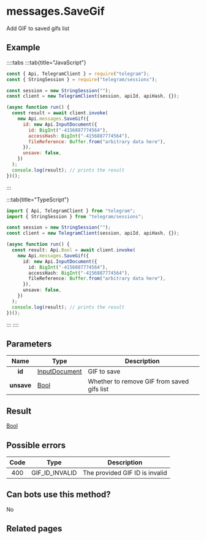 # messages.SaveGif

Add GIF to saved gifs list

## Example

::::tabs
:::tab{title="JavaScript"}

```js
const { Api, TelegramClient } = require("telegram");
const { StringSession } = require("telegram/sessions");

const session = new StringSession("");
const client = new TelegramClient(session, apiId, apiHash, {});

(async function run() {
  const result = await client.invoke(
    new Api.messages.SaveGif({
      id: new Api.InputDocument({
        id: BigInt("-4156887774564"),
        accessHash: BigInt("-4156887774564"),
        fileReference: Buffer.from("arbitrary data here"),
      }),
      unsave: false,
    })
  );
  console.log(result); // prints the result
})();
```

:::

:::tab{title="TypeScript"}

```ts
import { Api, TelegramClient } from "telegram";
import { StringSession } from "telegram/sessions";

const session = new StringSession("");
const client = new TelegramClient(session, apiId, apiHash, {});

(async function run() {
  const result: Api.Bool = await client.invoke(
    new Api.messages.SaveGif({
      id: new Api.InputDocument({
        id: BigInt("-4156887774564"),
        accessHash: BigInt("-4156887774564"),
        fileReference: Buffer.from("arbitrary data here"),
      }),
      unsave: false,
    })
  );
  console.log(result); // prints the result
})();
```

:::
::::

## Parameters

|    Name    | Type                                                          | Description                                |
| :--------: | ------------------------------------------------------------- | ------------------------------------------ |
|   **id**   | [InputDocument](https://core.telegram.org/type/InputDocument) | GIF to save                                |
| **unsave** | [Bool](https://core.telegram.org/type/Bool)                   | Whether to remove GIF from saved gifs list |

## Result

[Bool](https://core.telegram.org/type/Bool)

## Possible errors

| Code | Type           | Description                    |
| :--: | -------------- | ------------------------------ |
| 400  | GIF_ID_INVALID | The provided GIF ID is invalid |

## Can bots use this method?

No

## Related pages
